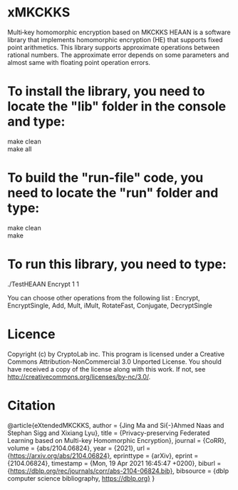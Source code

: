 # xMKCKKS
Multi‐key homomorphic encryption based on MKCKKS
HEAAN is a software library that implements homomorphic encryption (HE) that supports fixed point arithmetics. This library supports approximate operations between rational numbers. The approximate error depends on some parameters and almost same with floating point operation errors.

# To install the library, you need to locate the "lib" folder in the console and type:

make clean\
make all

# To build the "run-file" code, you need to locate the "run" folder and type:

make clean\
make

# To run this library, you need to type:

./TestHEAAN Encrypt 1 1

You can choose other operations from the following list : Encrypt, EncryptSingle, Add, Mult, iMult, RotateFast, Conjugate, DecryptSingle

# Licence

Copyright (c) by CryptoLab inc. This program is licensed under a Creative Commons Attribution-NonCommercial 3.0 Unported License. You should have received a copy of the license along with this work. If not, see http://creativecommons.org/licenses/by-nc/3.0/.


# Citation

@article{eXtendedMKCKKS,
  author    = {Jing Ma and
               Si{-}Ahmed Naas and
               Stephan Sigg and
               Xixiang Lyu},
  title     = {Privacy-preserving Federated Learning based on Multi-key Homomorphic
               Encryption},
  journal   = {CoRR},
  volume    = {abs/2104.06824},
  year      = {2021},
  url       = {https://arxiv.org/abs/2104.06824},
  eprinttype = {arXiv},
  eprint    = {2104.06824},
  timestamp = {Mon, 19 Apr 2021 16:45:47 +0200},
  biburl    = {https://dblp.org/rec/journals/corr/abs-2104-06824.bib},
  bibsource = {dblp computer science bibliography, https://dblp.org}
}
